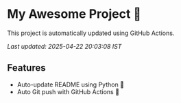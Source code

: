 # My Awesome Project 🚀

This project is automatically updated using GitHub Actions.

_Last updated: 2025-04-22 20:03:08 IST_

## Features
- Auto-update README using Python 🐍
- Auto Git push with GitHub Actions 🤖
